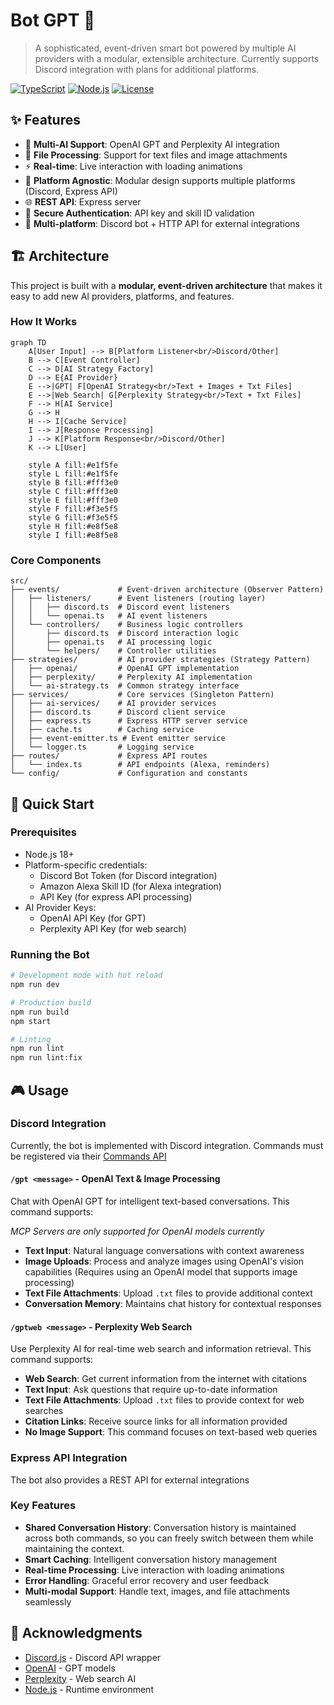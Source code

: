 # Bot GPT 🤖

> A sophisticated, event-driven smart bot powered by multiple AI providers with a modular, extensible architecture. Currently supports Discord integration with plans for additional platforms.

[![TypeScript](https://img.shields.io/badge/TypeScript-5.8.3-blue.svg)](https://www.typescriptlang.org/)
[![Node.js](https://img.shields.io/badge/Node.js-18+-green.svg)](https://nodejs.org/)
[![License](https://img.shields.io/badge/License-ISC-yellow.svg)](LICENSE)

## ✨ Features

- 🤖 **Multi-AI Support**: OpenAI GPT and Perplexity AI integration
- 📁 **File Processing**: Support for text files and image attachments
- ⚡ **Real-time**: Live interaction with loading animations
- 🔌 **Platform Agnostic**: Modular design supports multiple platforms (Discord, Express API)
- 🌐 **REST API**: Express server
- 🔐 **Secure Authentication**: API key and skill ID validation
- 📱 **Multi-platform**: Discord bot + HTTP API for external integrations

## 🏗️ Architecture

This project is built with a **modular, event-driven architecture** that makes it easy to add new AI providers, platforms, and features.

### How It Works

```mermaid
graph TD
    A[User Input] --> B[Platform Listener<br/>Discord/Other]
    B --> C[Event Controller]
    C --> D[AI Strategy Factory]
    D --> E{AI Provider}
    E -->|GPT| F[OpenAI Strategy<br/>Text + Images + Txt Files]
    E -->|Web Search| G[Perplexity Strategy<br/>Text + Txt Files]
    F --> H[AI Service]
    G --> H
    H --> I[Cache Service]
    I --> J[Response Processing]
    J --> K[Platform Response<br/>Discord/Other]
    K --> L[User]

    style A fill:#e1f5fe
    style L fill:#e1f5fe
    style B fill:#fff3e0
    style C fill:#fff3e0
    style E fill:#fff3e0
    style F fill:#f3e5f5
    style G fill:#f3e5f5
    style H fill:#e8f5e8
    style I fill:#e8f5e8
```

### Core Components

```
src/
├── events/             # Event-driven architecture (Observer Pattern)
│   ├── listeners/      # Event listeners (routing layer)
│   │   ├── discord.ts  # Discord event listeners
│   │   └── openai.ts   # AI event listeners
│   └── controllers/    # Business logic controllers
│       ├── discord.ts  # Discord interaction logic
│       ├── openai.ts   # AI processing logic
│       └── helpers/    # Controller utilities
├── strategies/         # AI provider strategies (Strategy Pattern)
│   ├── openai/         # OpenAI GPT implementation
│   ├── perplexity/     # Perplexity AI implementation
│   └── ai-strategy.ts  # Common strategy interface
├── services/           # Core services (Singleton Pattern)
│   ├── ai-services/    # AI provider services
│   ├── discord.ts      # Discord client service
│   ├── express.ts      # Express HTTP server service
│   ├── cache.ts        # Caching service
│   ├── event-emitter.ts # Event emitter service
│   └── logger.ts       # Logging service
├── routes/             # Express API routes
│   └── index.ts        # API endpoints (Alexa, reminders)
└── config/             # Configuration and constants
```

## 🚀 Quick Start

### Prerequisites

- Node.js 18+
- Platform-specific credentials:
  - Discord Bot Token (for Discord integration)
  - Amazon Alexa Skill ID (for Alexa integration)
  - API Key (for express API processing)
- AI Provider Keys:
  - OpenAI API Key (for GPT)
  - Perplexity API Key (for web search)

### Running the Bot

```bash
# Development mode with hot reload
npm run dev

# Production build
npm run build
npm start

# Linting
npm run lint
npm run lint:fix
```

## 🎮 Usage

### Discord Integration

Currently, the bot is implemented with Discord integration. Commands must be registered via their [Commands API](https://discord.com/developers/docs/interactions/application-commands#registering-a-command)

#### `/gpt <message>` - OpenAI Text & Image Processing

Chat with OpenAI GPT for intelligent text-based conversations. This command supports:

_MCP Servers are only supported for OpenAI models currently_

- **Text Input**: Natural language conversations with context awareness
- **Image Uploads**: Process and analyze images using OpenAI's vision capabilities (Requires using an OpenAI model that supports image processing)
- **Text File Attachments**: Upload `.txt` files to provide additional context
- **Conversation Memory**: Maintains chat history for contextual responses

#### `/gptweb <message>` - Perplexity Web Search

Use Perplexity AI for real-time web search and information retrieval. This command supports:

- **Web Search**: Get current information from the internet with citations
- **Text Input**: Ask questions that require up-to-date information
- **Text File Attachments**: Upload `.txt` files to provide context for web searches
- **Citation Links**: Receive source links for all information provided
- **No Image Support**: This command focuses on text-based web queries

### Express API Integration

The bot also provides a REST API for external integrations

### Key Features

- **Shared Conversation History**: Conversation history is maintained across both commands, so you can freely switch between them while maintaining the context.
- **Smart Caching**: Intelligent conversation history management
- **Real-time Processing**: Live interaction with loading animations
- **Error Handling**: Graceful error recovery and user feedback
- **Multi-modal Support**: Handle text, images, and file attachments seamlessly

## 🙏 Acknowledgments

- [Discord.js](https://discord.js.org/) - Discord API wrapper
- [OpenAI](https://openai.com/) - GPT models
- [Perplexity](https://perplexity.ai/) - Web search AI
- [Node.js](https://nodejs.org/) - Runtime environment
